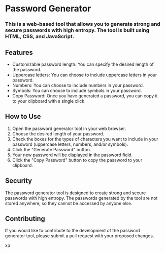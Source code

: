 <h1>Password Generator</h1>

<h3>This is a web-based tool that allows you to generate strong and secure passwords with high entropy. The tool is built using HTML, CSS, and JavaScript.</h3>

<h2>Features</h2>
<ul>
	<li>Customizable password length: You can specify the desired length of the password.</li>
	<li>Uppercase letters: You can choose to include uppercase letters in your password.</li>
	<li>Numbers: You can choose to include numbers in your password.</li>
	<li>Symbols: You can choose to include symbols in your password.</li>
	<li>Copy Password: Once you have generated a password, you can copy it to your clipboard with a single click.</li>
</ul>

<h2>How to Use</h2>
<ol>
	<li>Open the password generator tool in your web browser.</li>
	<li>Choose the desired length of your password.</li>
	<li>Check the boxes for the types of characters you want to include in your password (uppercase letters, numbers, and/or symbols).</li>
	<li>Click the "Generate Password" button.</li>
	<li>Your new password will be displayed in the password field.</li>
	<li>Click the "Copy Password" button to copy the password to your clipboard.</li>
</ol>

<h2>Security</h2>

<p>The password generator tool is designed to create strong and secure passwords with high entropy. The passwords generated by the tool are not stored anywhere, so they cannot be accessed by anyone else.</p>

<h2>Contributing</h2>

<p>If you would like to contribute to the development of the password generator tool, please submit a pull request with your proposed changes.</p>

xp